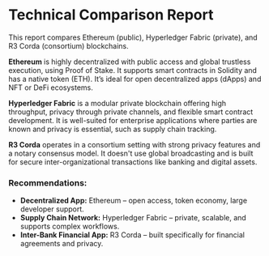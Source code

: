 # Technical Comparison Report

This report compares Ethereum (public), Hyperledger Fabric (private), and R3 Corda (consortium) blockchains.

**Ethereum** is highly decentralized with public access and global trustless execution, using Proof of Stake. It supports smart contracts in Solidity and has a native token (ETH). It’s ideal for open decentralized apps (dApps) and NFT or DeFi ecosystems.

**Hyperledger Fabric** is a modular private blockchain offering high throughput, privacy through private channels, and flexible smart contract development. It is well-suited for enterprise applications where parties are known and privacy is essential, such as supply chain tracking.

**R3 Corda** operates in a consortium setting with strong privacy features and a notary consensus model. It doesn't use global broadcasting and is built for secure inter-organizational transactions like banking and digital assets.

### Recommendations:
- **Decentralized App:** Ethereum – open access, token economy, large developer support.
- **Supply Chain Network:** Hyperledger Fabric – private, scalable, and supports complex workflows.
- **Inter-Bank Financial App:** R3 Corda – built specifically for financial agreements and privacy.

